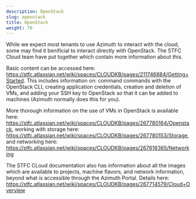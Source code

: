 ```yaml
---
description: OpenStack
slug: openstack
title: OpenStack
weight: 70
---
```


While we expect most tenants to use Azimuth to interact with the cloud, some may find it benificial to interact directly with OpenStack. The STFC Cloud team have put together which contain more information about this.

Basic content can be accessed here: https://stfc.atlassian.net/wiki/spaces/CLOUDKB/pages/211746884/Getting+Started. This includes information on: command commands with the OpenStack CLI, creating application credentials, creation and deletion of VMs, and adding your SSH key to OpenStack so that it can be added to machines (Azimuth normally does this for you).

More thorough information on the use of VMs in OpenStack is available here: https://stfc.atlassian.net/wiki/spaces/CLOUDKB/pages/267780164/Openstack, working with storage here: https://stfc.atlassian.net/wiki/spaces/CLOUDKB/pages/267780153/Storage, and networking here: https://stfc.atlassian.net/wiki/spaces/CLOUDKB/pages/267616365/Networking

The STFC CLoud documentation also has information about all the images which are available to projects, machine flavors, and network information, beyond what is accessible through the Azimuth Portal. Details here: https://stfc.atlassian.net/wiki/spaces/CLOUDKB/pages/267714579/Cloud+Overview






